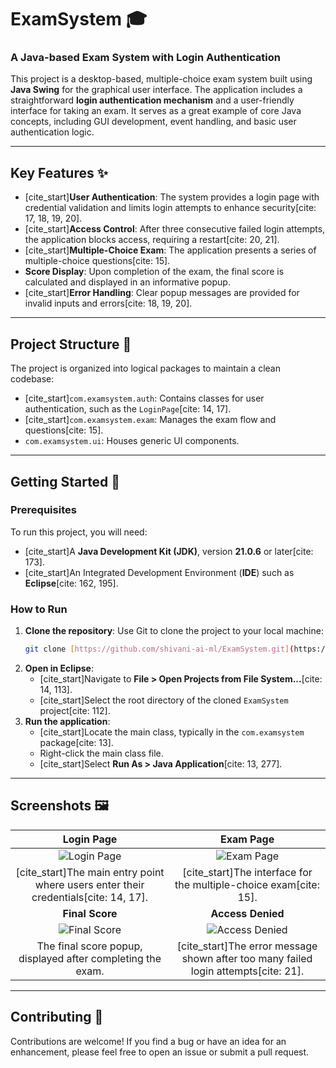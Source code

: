 # ExamSystem 🎓
### A Java-based Exam System with Login Authentication

This project is a desktop-based, multiple-choice exam system built using **Java Swing** for the graphical user interface. The application includes a straightforward **login authentication mechanism** and a user-friendly interface for taking an exam. It serves as a great example of core Java concepts, including GUI development, event handling, and basic user authentication logic.

---

## Key Features ✨

* [cite_start]**User Authentication**: The system provides a login page with credential validation and limits login attempts to enhance security[cite: 17, 18, 19, 20].
* [cite_start]**Access Control**: After three consecutive failed login attempts, the application blocks access, requiring a restart[cite: 20, 21].
* [cite_start]**Multiple-Choice Exam**: The application presents a series of multiple-choice questions[cite: 15].
* **Score Display**: Upon completion of the exam, the final score is calculated and displayed in an informative popup.
* [cite_start]**Error Handling**: Clear popup messages are provided for invalid inputs and errors[cite: 18, 19, 20].

---

## Project Structure 📁

The project is organized into logical packages to maintain a clean codebase:

* [cite_start]`com.examsystem.auth`: Contains classes for user authentication, such as the `LoginPage`[cite: 14, 17].
* [cite_start]`com.examsystem.exam`: Manages the exam flow and questions[cite: 15].
* `com.examsystem.ui`: Houses generic UI components.

---

## Getting Started 🚀

### Prerequisites

To run this project, you will need:

* [cite_start]A **Java Development Kit (JDK)**, version **21.0.6** or later[cite: 173].
* [cite_start]An Integrated Development Environment (**IDE**) such as **Eclipse**[cite: 162, 195].

### How to Run

1.  **Clone the repository**: Use Git to clone the project to your local machine:
    ```bash
    git clone [https://github.com/shivani-ai-ml/ExamSystem.git](https://github.com/shivani-ai-ml/ExamSystem.git)
    ```
2.  **Open in Eclipse**:
    * [cite_start]Navigate to **File > Open Projects from File System...**[cite: 14, 113].
    * [cite_start]Select the root directory of the cloned `ExamSystem` project[cite: 112].
3.  **Run the application**:
    * [cite_start]Locate the main class, typically in the `com.examsystem` package[cite: 13].
    * Right-click the main class file.
    * [cite_start]Select **Run As > Java Application**[cite: 13, 277].

---

## Screenshots 🖼️

| **Login Page** | **Exam Page** |
| :---: | :---: |
| ![Login Page](https://github.com/user-attachments/assets/04c1b25a-d74d-49f1-9ee2-470ff2c4323e) | ![Exam Page](https://github.com/user-attachments/assets/89079f02-7a3b-44f7-8afd-296db71a0a6e) |
| [cite_start]The main entry point where users enter their credentials[cite: 14, 17]. | [cite_start]The interface for the multiple-choice exam[cite: 15]. |
| **Final Score** | **Access Denied** |
| ![Final Score](https://github.com/user-attachments/assets/9182589d-3452-4051-9b1e-9fd8845dd4b8) | ![Access Denied](https://github.com/user-attachments/assets/705dbb4e-013c-4a46-b6fe-b24fc8768009) |
| The final score popup, displayed after completing the exam. | [cite_start]The error message shown after too many failed login attempts[cite: 21]. |

---

## Contributing 🤝

Contributions are welcome! If you find a bug or have an idea for an enhancement, please feel free to open an issue or submit a pull request.
